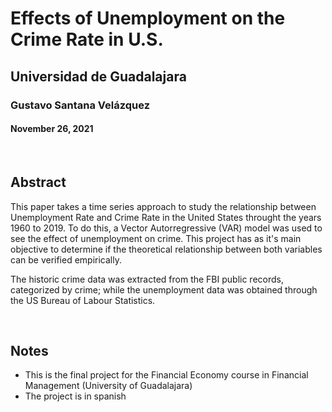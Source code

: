 # Effects of Unemployment on the Crime Rate in U.S.

## Universidad de Guadalajara

### Gustavo Santana Velázquez

#### November 26, 2021

<br>

## Abstract

This paper takes a time series approach to study the relationship between Unemployment Rate and Crime Rate in the United States throught the years 1960 to 2019. To do this, a Vector Autorregressive (VAR) model was used to see the effect of unemployment on crime. This project has as it's main objective to determine if the theoretical relationship between both variables can be verified empirically. 

The historic crime data was extracted from the FBI public records, categorized by crime; while the unemployment data was obtained through the US Bureau of Labour Statistics.

<br>

## Notes
* This is the final project for the Financial Economy course in Financial Management (University of Guadalajara) 
* The project is in spanish